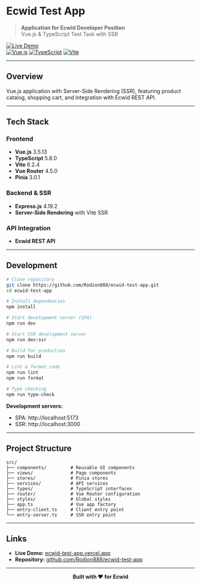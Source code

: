 # Ecwid Test App

> **Application for Ecwid Developer Position**  
> Vue.js & TypeScript Test Task with SSR

[![Live Demo](https://img.shields.io/badge/Live_Demo-ecwid--test--app.vercel.app-blue?style=for-the-badge)](https://ecwid-test-app.vercel.app/)
<br/>
[![Vue.js](https://img.shields.io/badge/Vue.js-3.5.13-green?style=flat-square&logo=vue.js)](https://vuejs.org/)
[![TypeScript](https://img.shields.io/badge/TypeScript-5.8.0-blue?style=flat-square&logo=typescript)](https://www.typescriptlang.org/)
[![Vite](https://img.shields.io/badge/Vite-6.2.4-purple?style=flat-square&logo=vite)](https://vitejs.dev/)

---

## Overview

Vue.js application with Server-Side Rendering (SSR), featuring product catalog, shopping cart, and integration with Ecwid REST API.

---

## Tech Stack

### Frontend

- **Vue.js** 3.5.13
- **TypeScript** 5.8.0
- **Vite** 6.2.4
- **Vue Router** 4.5.0
- **Pinia** 3.0.1

### Backend & SSR

- **Express.js** 4.19.2
- **Server-Side Rendering** with Vite SSR

### API Integration

- **Ecwid REST API**

---

## Development

```bash
# Clone repository
git clone https://github.com/Rodion888/ecwid-test-app.git
cd ecwid-test-app

# Install dependencies
npm install

# Start development server (SPA)
npm run dev

# Start SSR development server
npm run dev:ssr

# Build for production
npm run build

# Lint & format code
npm run lint
npm run format

# Type checking
npm run type-check
```

**Development servers:**
- SPA: http://localhost:5173
- SSR: http://localhost:3000

---

## Project Structure

```
src/
├── components/         # Reusable UI components
├── views/              # Page components
├── stores/             # Pinia stores
├── services/           # API services
├── types/              # TypeScript interfaces
├── router/             # Vue Router configuration
├── styles/             # Global styles
├── app.ts              # Vue app factory
├── entry-client.ts     # Client entry point
└── entry-server.ts     # SSR entry point
```

---

## Links

- **Live Demo:** [ecwid-test-app.vercel.app](https://ecwid-test-app.vercel.app/)
- **Repository:** [github.com/Rodion888/ecwid-test-app](https://github.com/Rodion888/ecwid-test-app)

---

<div align="center">

**Built with ❤️ for Ecwid**

</div>
